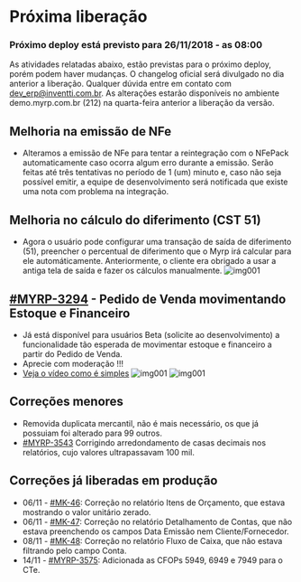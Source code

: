 # Próxima liberação

### Próximo deploy está previsto para 26/11/2018 - as 08:00
As atividades relatadas abaixo, estão previstas para o próximo deploy, porém podem haver mudanças. O changelog oficial será divulgado no dia anterior a liberação. Qualquer dúvida entre em contato com dev_erp@inventti.com.br.
As alterações estarão disponíveis no ambiente demo.myrp.com.br (212) na quarta-feira anterior a liberação da versão.

## Melhoria na emissão de NFe
* Alteramos a emissão de NFe para tentar a reintegração com o NFePack automaticamente caso ocorra algum erro durante a emissão. Serão feitas até três tentativas no período de 1 (um) minuto e, caso não seja possível emitir, a equipe de desenvolvimento será notificada que existe uma nota com problema na integração.

## Melhoria no cálculo do diferimento (CST 51)
* Agora o usuário pode configurar uma transação de saída de diferimento (51), preencher o percentual de diferimento que o Myrp irá calcular para ele automáticamente. Anteriormente, o cliente era obrigado a usar a antiga tela de saída e fazer os cálculos manualmente.
![img001](https://i.imgur.com/du4Cji8.png)

## [#MYRP-3294](https://devmyrp.atlassian.net/browse/MYRP-3294) - Pedido de Venda movimentando Estoque e Financeiro
* Já está disponível para usuários Beta (solicite ao desenvolvimento) a funcionalidade tão esperada de movimentar estoque e financeiro a partir do Pedido de Venda.
* Aprecie com moderação !!!
* [Veja o vídeo como é simples](http://recordit.co/2MyFCjFpdq)
![img001](https://i.imgur.com/xVAeaay.png)
![img001](https://i.imgur.com/2YRMiWP.png)

## Correções menores
* Removida duplicata mercantil, não é mais necessário, os que já possuiam foi alterado para 99 outros.
* [#MYRP-3543](https://devmyrp.atlassian.net/browse/MYRP-3543) Corrigindo arredondamento de casas decimais nos relatórios, cujo valores ultrapassavam 100 mil.

## Correções já liberadas em produção
* 06/11 - [#MK-46](https://devmyrp.atlassian.net/browse/MK-46): Correção no relatório Itens de Orçamento, que estava mostrando o valor unitário zerado.
* 06/11 - [#MK-47](https://devmyrp.atlassian.net/browse/MK-47): Correção no relatório Detalhamento de Contas, que não estava preenchendo os campos Data Emissão nem Cliente/Fornecedor.
* 08/11 - [#MK-48](https://devmyrp.atlassian.net/browse/MK-48): Correção no relatório Fluxo de Caixa, que não estava filtrando pelo campo Conta.
* 14/11 - [#MYRP-3575](https://devmyrp.atlassian.net/browse/MYRP-3575): Adicionada as CFOPs 5949, 6949 e 7949 para o CTe.